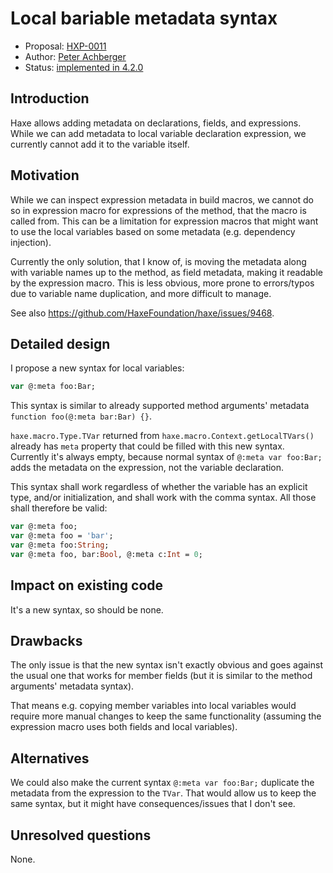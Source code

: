# Local bariable metadata syntax

* Proposal: [HXP-0011](0011-local-var-metadata.md)
* Author: [Peter Achberger](https://github.com/antriel)
* Status: [implemented in 4.2.0](https://github.com/HaxeFoundation/haxe/issues/9618)

## Introduction

Haxe allows adding metadata on declarations, fields, and expressions. While we can add metadata to local variable declaration expression, we currently cannot add it to the variable itself.

## Motivation

While we can inspect expression metadata in build macros, we cannot do so in expression macro for expressions of the method, that the macro is called from.
This can be a limitation for expression macros that might want to use the local variables based on some metadata (e.g. dependency injection).

Currently the only solution, that I know of, is moving the metadata along with variable names up to the method, as field metadata, making it readable by the expression macro.
This is less obvious, more prone to errors/typos due to variable name duplication, and more difficult to manage.

See also https://github.com/HaxeFoundation/haxe/issues/9468.

## Detailed design

I propose a new syntax for local variables:

```haxe
var @:meta foo:Bar;
```

This syntax is similar to already supported method arguments' metadata `function foo(@:meta bar:Bar) {}`.

`haxe.macro.Type.TVar` returned from `haxe.macro.Context.getLocalTVars()` already has `meta` property that could be filled with this new syntax. Currently it's always empty, because normal syntax of `@:meta var foo:Bar;` adds the metadata on the expression, not the variable declaration.

This syntax shall work regardless of whether the variable has an explicit type, and/or initialization, and shall work with the comma syntax. All those shall therefore be valid:

```haxe
var @:meta foo;
var @:meta foo = 'bar';
var @:meta foo:String;
var @:meta foo, bar:Bool, @:meta c:Int = 0;
```

## Impact on existing code

It's a new syntax, so should be none.

## Drawbacks

The only issue is that the new syntax isn't exactly obvious and goes against the usual one that works for member fields (but it is similar to the method arguments' metadata syntax).

That means e.g. copying member variables into local variables would require more manual changes to keep the same functionality (assuming the expression macro uses both fields and local variables).

## Alternatives

We could also make the current syntax `@:meta var foo:Bar;` duplicate the metadata from the expression to the `TVar`. That would allow us to keep the same syntax, but it might have consequences/issues that I don't see.

## Unresolved questions

None.
